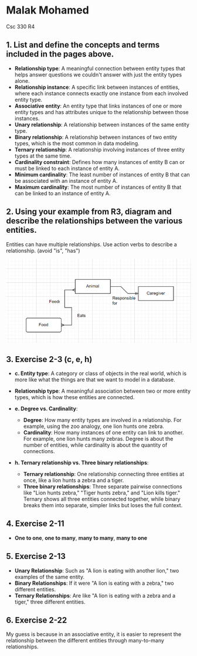 # Malak Mohamed
Csc 330 R4

## 1. List and define the concepts and terms included in the pages above.

- **Relationship type**: A meaningful connection between entity types that helps answer questions we couldn't answer with just the entity types alone.
- **Relationship instance**: A specific link between instances of entities, where each instance connects exactly one instance from each involved entity type.
- **Associative entity**: An entity type that links instances of one or more entity types and has attributes unique to the relationship between those instances.
- **Unary relationship**: A relationship between instances of the same entity type.
- **Binary relationship**: A relationship between instances of two entity types, which is the most common in data modeling.
- **Ternary relationship**: A relationship involving instances of three entity types at the same time.
- **Cardinality constraint**: Defines how many instances of entity B can or must be linked to each instance of entity A.
- **Minimum cardinality**: The least number of instances of entity B that can be associated with an instance of entity A.
- **Maximum cardinality**: The most number of instances of entity B that can be linked to an instance of entity A.

## 2. Using your example from R3, diagram and describe the relationships between the various entities.
Entities can have multiple relationships. Use action verbs to describe a relationship. (avoid "is", "has")

![](https://github.com/Databases-Berea-SP25/individual-homework-assignments-malakahmedsaad/blob/main/Screenshot%202025-01-23%20220715.png)
## 3. Exercise 2-3 (c, e, h)

- **c. Entity type**: A category or class of objects in the real world, which is more like what the things are that we want to model in a database.
- **Relationship type**: A meaningful association between two or more entity types, which is how these entities are connected.
  
- **e. Degree vs. Cardinality**:
  - **Degree**: How many entity types are involved in a relationship. For example, using the zoo analogy, one lion hunts one zebra.
  - **Cardinality**: How many instances of one entity can link to another. For example, one lion hunts many zebras. Degree is about the number of entities, while cardinality is about the quantity of connections.
  
- **h. Ternary relationship vs. Three binary relationships**:
  - **Ternary relationship**: One relationship connecting three entities at once, like a lion hunts a zebra and a tiger.
  - **Three binary relationships**: Three separate pairwise connections like "Lion hunts zebra," "Tiger hunts zebra," and "Lion kills tiger." Ternary shows all three entities connected together, while binary breaks them into separate, simpler links but loses the full context.

## 4. Exercise 2-11
- **One to one**, **one to many**, **many to many**, **many to one**

## 5. Exercise 2-13
- **Unary Relationship**: Such as "A lion is eating with another lion," two examples of the same entity.
- **Binary Relationships**: If it were "A lion is eating with a zebra," two different entities.
- **Ternary Relationships**: Are like "A lion is eating with a zebra and a tiger," three different entities.

## 6. Exercise 2-22
My guess is because in an associative entity, it is easier to represent the relationship between the different entities through many-to-many relationships.

